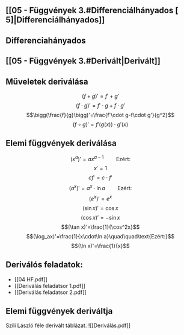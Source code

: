## [[05 - Függvények 3.#Differenciálhányados [ 5\]|Differenciálhányados]]
## Differenciahányados
## [[05 - Függvények 3.#Derivált|Derivált]]
## Műveletek deriválása
$$(f+g)'=f'+g'$$
$$(f\cdot g)'=f'\cdot g+f\cdot g'$$
$$\bigg(\frac{f}{g}\bigg)'=\frac{f'\cdot g-f\cdot g'}{g^2}$$
$$(f\circ g)'=f'\big(g(x)\big)\cdot g'(x)$$
## Elemi függvények deriválása
$$(x^a)'=ax^{a-1}\quad\quad\text{Ezért:}$$
$$x'=1$$
$$cf'=c\cdot f'$$
$$(a^x)'=a^x\cdot\ln a\quad\quad\text{Ezért:}$$
$$(e^x)'=e^x$$
$$(\sin x)'=\cos x$$
$$(\cos x)'=-\sin x$$
$$(\tan x)'=\frac{1}{\cos^2x}$$$$(\log_ax)'=\frac{1}{x\cdot\ln a}\quad\quad\text{Ezért:}$$
$$(\ln x)'=\frac{1}{x}$$
## Deriválós feladatok:
- [[04 HF.pdf]]
- [[Deriválás feladatsor 1.pdf]]
- [[Deriválás feladatsor 2.pdf]]
## Elemi függvények deriváltja
Szili László féle derivált táblázat.
![[Deriválás.pdf]]